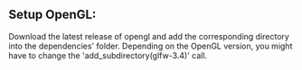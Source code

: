 ## Setup OpenGL:

Download the latest release of opengl and add the corresponding directory into the dependencies' folder.
Depending on the OpenGL version, you might have to change the 'add_subdirectory(glfw-3.4)' call.

